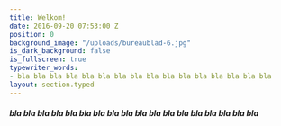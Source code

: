 ```yaml
---
title: Welkom!
date: 2016-09-20 07:53:00 Z
position: 0
background_image: "/uploads/bureaublad-6.jpg"
is_dark_background: false
is_fullscreen: true
typewriter_words:
- bla bla bla bla bla bla bla bla bla bla bla bla bla bla bla bla
layout: section.typed
---
```


##### <span id="typed">bla bla bla bla bla bla bla bla bla bla bla bla bla bla bla bla bla bla</span>